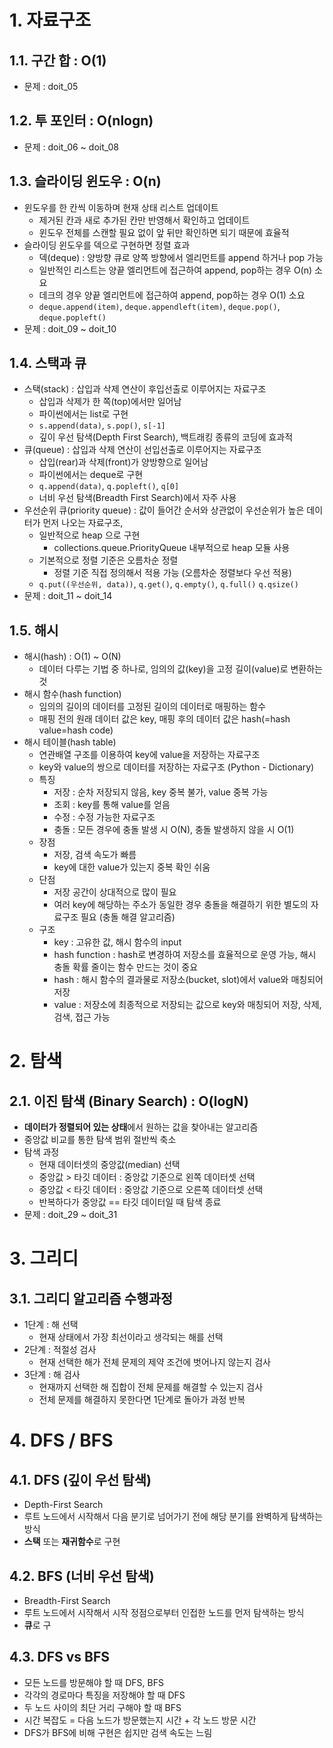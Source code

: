 # 1. 자료구조
## 1.1. 구간 합 : O(1)
- 문제 : doit_05
## 1.2. 투 포인터 : O(nlogn)
- 문제 : doit_06 ~ doit_08
## 1.3. 슬라이딩 윈도우 : O(n)
- 윈도우를 한 칸씩 이동하며 현재 상태 리스트 업데이트
  - 제거된 칸과 새로 추가된 칸만 반영해서 확인하고 업데이트
  - 윈도우 전체를 스캔할 필요 없이 앞 뒤만 확인하면 되기 때문에 효율적
- 슬라이딩 윈도우를 덱으로 구현하면 정렬 효과
  - 덱(deque) : 양방향 큐로 양쪽 방향에서 엘리먼트를 append 하거나 pop 가능
  - 일반적인 리스트는 양끝 엘리먼트에 접근하여 append, pop하는 경우 O(n) 소요
  - 데크의 경우 양끝 엘리먼트에 접근하여 append, pop하는 경우 O(1) 소요
  - `deque.append(item)`, `deque.appendleft(item)`, `deque.pop()`, `deque.popleft()`
- 문제 : doit_09 ~ doit_10
## 1.4. 스택과 큐
- 스택(stack) : 삽입과 삭제 연산이 후입선출로 이루어지는 자료구조
  - 삽입과 삭제가 한 쪽(top)에서만 일어남
  - 파이썬에서는 list로 구현
  - `s.append(data)`, `s.pop()`, `s[-1]`
  - 깊이 우선 탐색(Depth First Search), 백트래킹 종류의 코딩에 효과적
- 큐(queue) : 삽입과 삭제 연산이 선입선출로 이루어지는 자료구조
  - 삽입(rear)과 삭제(front)가 양방향으로 일어남
  - 파이썬에서는 deque로 구현
  - `q.append(data)`, `q.popleft()`, `q[0]`
  - 너비 우선 탐색(Breadth First Search)에서 자주 사용
- 우선순위 큐(priority queue) : 값이 들어간 순서와 상관없이 우선순위가 높은 데이터가 먼저 나오는 자료구조, 
  - 일반적으로 heap 으로 구현
    - collections.queue.PriorityQueue 내부적으로 heap 모듈 사용
  - 기본적으로 정렬 기준은 오름차순 정렬
    - 정렬 기준 직접 정의해서 적용 가능 (오름차순 정렬보다 우선 적용)
  - `q.put((우선순위, data))`, `q.get()`, `q.empty()`, `q.full()` `q.qsize()`
- 문제 : doit_11 ~ doit_14
## 1.5. 해시
- 해시(hash) : O(1) ~ O(N)
  - 데이터 다루는 기법 중 하나로, 임의의 값(key)을 고정 길이(value)로 변환하는 것
- 해시 함수(hash function)
  - 임의의 길이의 데이터를 고정된 길이의 데이터로 매핑하는 함수
  - 매핑 전의 원래 데이터 값은 key, 매핑 후의 데이터 값은 hash(=hash value=hash code)
- 해시 테이블(hash table)
  - 연관배열 구조를 이용하여 key에 value을 저장하는 자료구조
  - key와 value의 쌍으로 데이터를 저장하는 자료구조 (Python - Dictionary)
  - 특징
    - 저장 : 순차 저장되지 않음, key 중복 불가, value 중복 가능
    - 조회 : key를 통해 value를 얻음
    - 수정 : 수정 가능한 자료구조
    - 충돌 : 모든 경우에 충돌 발생 시 O(N), 충돌 발생하지 않을 시 O(1)
  - 장점
    - 저장, 검색 속도가 빠름
    - key에 대한 value가 있는지 중복 확인 쉬움
  - 단점
    - 저장 공간이 상대적으로 많이 필요
    - 여러 key에 해당하는 주소가 동일한 경우 충돌을 해결하기 위한 별도의 자료구조 필요 (충돌 해결 알고리즘)
  - 구조
    - key : 고유한 값, 해시 함수의 input
    - hash function : hash로 변경하여 저장소를 효율적으로 운영 가능, 해시 충돌 확률 줄이는 함수 만드는 것이 중요
    - hash : 해시 함수의 결과물로 저장소(bucket, slot)에서 value와 매칭되어 저장
    - value : 저장소에 최종적으로 저장되는 값으로 key와 매칭되어 저장, 삭제, 검색, 접근 가능
# 2. 탐색
## 2.1. 이진 탐색 (Binary Search) : O(logN)
- **데이터가 정렬되어 있는 상태**에서 원하는 값을 찾아내는 알고리즘
- 중앙값 비교를 통한 탐색 범위 절반씩 축소
- 탐색 과정
  - 현재 데이터셋의 중앙값(median) 선택
  - 중앙값 > 타깃 데이터 : 중앙값 기준으로 왼쪽 데이터셋 선택
  - 중앙값 < 타깃 데이터 : 중앙값 기준으로 오른쪽 데이터셋 선택
  - 반복하다가 중앙값 == 타깃 데이터일 때 탐색 종료
- 문제 : doit_29 ~ doit_31
# 3. 그리디
## 3.1. 그리디 알고리즘 수행과정
- 1단계 : 해 선택
  - 현재 상태에서 가장 최선이라고 생각되는 해를 선택
- 2단계 : 적절성 검사
  - 현재 선택한 해가 전체 문제의 제약 조건에 벗어나지 않는지 검사
- 3단계 : 해 검사
  - 현재까지 선택한 해 집합이 전체 문제를 해결할 수 있는지 검사
  - 전체 문제를 해결하지 못한다면 1단계로 돌아가 과정 반복
# 4. DFS / BFS
## 4.1. DFS (깊이 우선 탐색)
- Depth-First Search
- 루트 노드에서 시작해서 다음 분기로 넘어가기 전에 해당 분기를 완벽하게 탐색하는 방식
- **스택** 또는 **재귀함수**로 구현
## 4.2. BFS (너비 우선 탐색)
- Breadth-First Search
- 루트 노드에서 시작해서 시작 정점으로부터 인접한 노드를 먼저 탐색하는 방식
- **큐**로 구
## 4.3. DFS vs BFS
- 모든 노드를 방문해야 할 때 DFS, BFS
- 각각의 경로마다 특징을 저장해야 할 때 DFS
- 두 노드 사이의 최단 거리 구해야 할 때 BFS
- 시간 복잡도 = 다음 노드가 방문했는지 시간 + 각 노드 방문 시간
- DFS가 BFS에 비해 구현은 쉽지만 검색 속도는 느림
